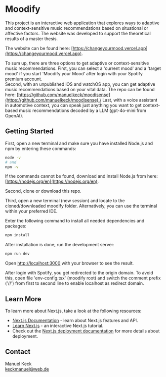 # Moodify

This project is an interactive web application that explores ways to
adaptive and context-sensitive music recommendations based on situational
or affective factors.
The website was developed to support the theoretical results of a master thesis.

The website can be found here: [https://changeyourmood.vercel.app](https://changeyourmood.vercel.app).

To sum up, there are three options to get adaptive or context-sensitive music recommendations.
First, you can select a 'current mood' and a 'target mood' if you start 'Moodify your Mood' after login
with your Spotify premium account.\
Second, with an unpublished iOS and watchOS app, you can get adaptive music recommendations based on your vital data.
The repo can be found here: [https://github.com/manuelkeck/moodisense](https://github.com/manuelkeck/moodisense).\
Last, with a voice assistant in automotive context, you can speak just anything you want to get context-based 
music recommendations decoded by a LLM (gpt-4o-mini from OpenAI).

## Getting Started

First, open a new terminal and make sure you have installed Node.js and npm by entering these commands:
```bash
node -v
# and
npm -v
```
If the commands cannot be found, download and install Node.js from here: [https://nodejs.org/en](https://nodejs.org/en).

Second, clone or download this repo.

Third, open a new terminal (new session) and locate to the cloned/downloaded moodify folder.
Alternatively, you can use the terminal within your preferred IDE.

Enter the following command to install all needed dependencies and packages:
```bash
npm install
```

After installation is done, run the development server:

```bash
npm run dev
```

Open [http://localhost:3000](http://localhost:3000) with your browser to see the result.

After login with Spotify, you get redirected to the origin domain.
To avoid this, open file 'env-config.tsx' (moodify root) and switch the comment prefix ('//') from first to second line to enable localhost as redirect domain.

## Learn More

To learn more about Next.js, take a look at the following resources:

- [Next.js Documentation](https://nextjs.org/docs) - learn about Next.js features and API.
- [Learn Next.js](https://nextjs.org/learn) - an interactive Next.js tutorial.
- Check out the [Next.js deployment documentation](https://nextjs.org/docs/deployment) for more details about deployment.

## Contact
Manuel Keck\
keckmanuel@web.de
